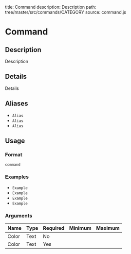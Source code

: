 title: Command
description: Description
path: tree/master/src/commands/CATEGORY
source: command.js

<!-- >
Replace "CATEGORY" with the category the command goes in
Replace "command" or "Command" with the command name
Replace "Example" with examples (only in commands with arguments)
Replace "Alias" with aliases (only in commands with aliases)
Replace "Details" with details (only in commands with details)
Remove unused columns in arguments section whenever possible
<!-->

# Command

## Description

Description

## Details

Details

## Aliases

* `Alias`
* `Alias`
* `Alias`

## Usage

### Format

`command`

### Examples

* `Example`
* `Example`
* `Example`
* `Example`

### Arguments

| Name  | Type | Required | Minimum | Maximum |
|-------|------|----------|---------|---------|
| Color | Text | No       |         |         |
| Color | Text | Yes      |         |         |

